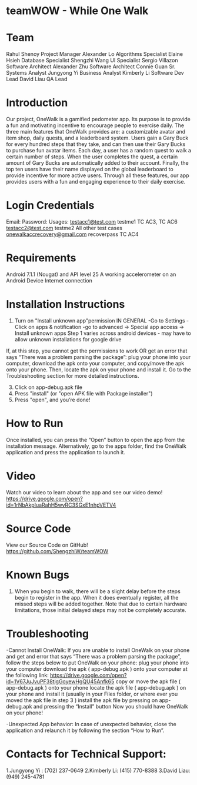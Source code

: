 # teamWOW - While One Walk

# Team
Rahul Shenoy				Project Manager
Alexander Lo 				Algorithms Specialist
Elaine Hsieh 				Database Specialist
Shengzhi Wang 			UI Specialist
Sergio Villazon 			Software Architect
Alexander Zhu 			Software Architect
Connie Guan				Sr. Systems Analyst
Jungyong Yi 				Business Analyst
Kimberly Li 				Software Dev Lead
David Liau	         QA Lead

# Introduction
Our project, OneWalk is a gamified pedometer app. Its purpose is to provide a fun and motivating incentive to encourage people to exercise daily. The three main features that OneWalk provides are: a customizable avatar and item shop, daily quests, and a leaderboard system. Users gain a Gary Buck for every hundred steps that they take, and can then use their Gary Bucks to purchase fun avatar items. Each day, a user has a random quest to walk a certain number of steps. When the user completes the quest, a certain amount of Gary Bucks are automatically added to their account. Finally, the top ten users have their name displayed on the global leaderboard to provide incentive for more active users. Through all these features, our app provides users with a fun and engaging experience to their daily exercise.

# Login Credentials
Email:				Password:		Usages:
testacc1@test.com		testme1			TC AC3, TC AC6
testacc2@test.com		testme2			All other test cases
onewalkaccrecovery@gmail.com	recoverpass		TC AC4

# Requirements
Android 7.1.1 (Nougat) and API level 25
A working accelerometer on an Android Device 
Internet connection

# Installation Instructions
1. Turn on "Install unknown app"permission
IN GENERAL
-Go to Settings
-Click on apps & notification
-go to advanced → Special app access → Install unknown apps
Step 1 varies across android devices - may have to allow unknown installations for google drive

If, at this step, you cannot get the permissions to work OR get an error that says “There was a problem parsing the package”: plug your phone into your computer, download the apk onto your computer, and copy/move the apk onto your phone. Then, locate the apk on your phone and install it. Go to the Troubleshooting section for more detailed instructions.

3. Click on app-debug.apk file
4. Press "install" (or "open APK file with Package installer")
5. Press "open", and you’re done!

# How to Run
Once installed, you can press the “Open” button to open the app from the installation message. Alternatively, go to the apps folder, find the OneWalk application and press the application to launch it.

# Video
Watch our video to learn about the app and see our video demo!
https://drive.google.com/open?id=1rNbAkpIuaRahH5wvRC3SGxE1nhpVETV4

# Source Code
View our Source Code on GitHub!
https://github.com/ShengzhiW/teamWOW

# Known Bugs
1. When you begin to walk, there will be a slight delay before the steps begin to register in the app. When it does eventually register, all the missed steps will be added together. Note that due to certain hardware limitations, those initial delayed steps may not be completely accurate.

# Troubleshooting
-Cannot Install OneWalk:
If you are unable to install OneWalk on your phone and get and error that says “There was a problem parsing the package”, follow the steps below to put OneWalk on your phone:
plug your phone into your computer
download the apk ( app-debug.apk ) onto your computer at the following link:
https://drive.google.com/open?id=1V67JuJvuPF38tigGoyewHgQU45Anfk65
copy or move the apk file ( app-debug.apk ) onto your phone
locate the apk file ( app-debug.apk ) on your phone and install it (usually in your Files folder, or where ever you moved the apk file in step 3 )
install the apk file by pressing on app-debug.apk and pressing the “Install” button
Now you should have OneWalk on your phone!
 
-Unexpected App behavior: 
In case of unexpected behavior, close the application and relaunch it by following the section “How to Run”. 

# Contacts for Technical Support:
1.Jungyong Yi : (702) 237-0649
2.Kimberly Li: (415) 770-8388
3.David Liau: (949) 245-4781


